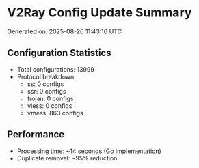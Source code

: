 # V2Ray Config Update Summary
Generated on: 2025-08-26 11:43:16 UTC

## Configuration Statistics
- Total configurations: 13999
- Protocol breakdown:
  - ss: 0 configs
  - ssr: 0 configs
  - trojan: 0 configs
  - vless: 0 configs
  - vmess: 863 configs

## Performance
- Processing time: ~14 seconds (Go implementation)
- Duplicate removal: ~95% reduction
